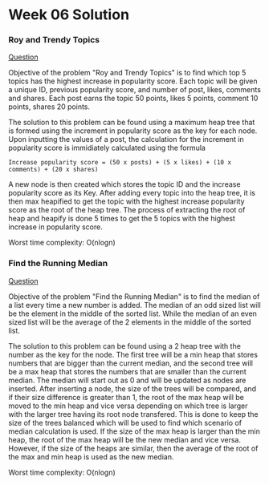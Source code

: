 # Week 06 Solution

### Roy and Trendy Topics

[Question](https://www.hackerearth.com/practice/data-structures/trees/heapspriority-queues/practice-problems/algorithm/roy-and-trending-topics-1/)

Objective of the problem "Roy and Trendy Topics" is to find which top 5 topics has the highest increase in popularity score. Each topic
will be given a unique ID, previous popularity score, and number of post, likes, comments and shares. Each post earns the topic 50 points,
likes 5 points, comment 10 points, shares 20 points. 

The solution to this problem can be found using a maximum heap tree that is formed
using the increment in popularity score as the key for each node. Upon inputting the values of a post, the calculation for the increment
in popularity score is immidiately calculated using the formula 

```
Increase popularity score = (50 x posts) + (5 x likes) + (10 x comments) + (20 x shares)
```
A new node is then created which stores the topic ID and the increase popularity score as its Key. After adding every topic into the heap tree,
it is then max heapified to get the topic with the highest increase popularity score as the root of the heap tree. The process of extracting
the root of heap and heapify is done 5 times to get the 5 topics with the highest increase in popularity score.

Worst time complexity: O(nlogn)

### Find the Running Median

[Question](https://www.hackerrank.com/challenges/ctci-find-the-running-median/problem)

Objective of the problem "Find the Running Median" is to find the median of a list every time a new number is added. The median of an odd
sized list will be the element in the middle of the sorted list. While the median of an even sized list will be the average of the 2 elements
in the middle of the sorted list. 

The solution to this problem can be found using a 2 heap tree with the number as the key for the node. 
The first tree will be a min heap that stores numbers that are bigger than the current median, and the second tree will be a max heap that
stores the numbers that are smaller than the current median. The median will start out as 0 and will be updated as nodes are inserted. 
After inserting a node, the size of the trees will be compared, and if their size difference is greater than 1, the root of the max heap
will be moved to the min heap and vice versa depending on which tree is larger with the larger tree having its root node transfered. This 
is done to keep the size of the trees balanced which will be used to find which scenario of median calculation is used. If the size of 
the max heap is larger than the min heap, the root of the max heap will be the new median and vice versa. However, if the size of the 
heaps are similar, then the average of the root of the max and min heap is used as the new median. 

Worst time complexity: O(nlogn)

